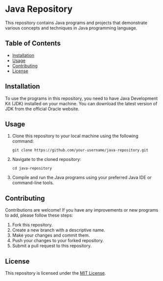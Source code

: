 # Java Repository

This repository contains Java programs and projects that demonstrate various concepts and techniques in Java programming language.

## Table of Contents

- [Installation](#installation)
- [Usage](#usage)
- [Contributing](#contributing)
- [License](#license)

## Installation

To use the programs in this repository, you need to have Java Development Kit (JDK) installed on your machine. You can download the latest version of JDK from the official Oracle website.

## Usage

1. Clone this repository to your local machine using the following command:

    ```
    git clone https://github.com/your-username/java-repository.git
    ```

2. Navigate to the cloned repository:

    ```
    cd java-repository
    ```

3. Compile and run the Java programs using your preferred Java IDE or command-line tools.

## Contributing

Contributions are welcome! If you have any improvements or new programs to add, please follow these steps:

1. Fork this repository.
2. Create a new branch with a descriptive name.
3. Make your changes and commit them.
4. Push your changes to your forked repository.
5. Submit a pull request to this repository.

## License

This repository is licensed under the [MIT License](LICENSE).
